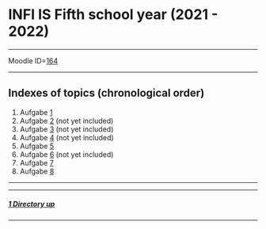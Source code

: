 # INFI IS Fifth school year (2021 - 2022)

----

Moodle ID=[164](https://moodle2.htlinn.ac.at/course/view.php?id=164)

----

Indexes of topics (chronological order)
-------------------------------------

1. Aufgabe [1](./Aufgabe01/lab_report_1_kefer.pdf)
2. Aufgabe [2](./Aufgabe02/lab_report_2_kefer.pdf) (not yet included)
3. Aufgabe [3](./Aufgabe03/lab_report_3_kefer.pdf) (not yet included)
4. Aufgabe [4](./Aufgabe04/lab_report_4_kefer.pdf) (not yet included)
5. Aufgabe [5](./Aufgabe04/lab_report_5_kefer.pdf)
6. Aufgabe [6](./Aufgabe04/lab_report_6_kefer.pdf) (not yet included)
7. Aufgabe [7](./Aufgabe04/lab_report_7_kefer.pdf)
8. Aufgabe [8](./Aufgabe04/aufgabe_8_kefer.pdf)

----
----

##### [1 Directory up](./../)

----
